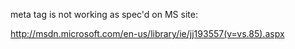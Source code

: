 meta tag is not working as spec'd on MS site:

http://msdn.microsoft.com/en-us/library/ie/jj193557(v=vs.85).aspx
